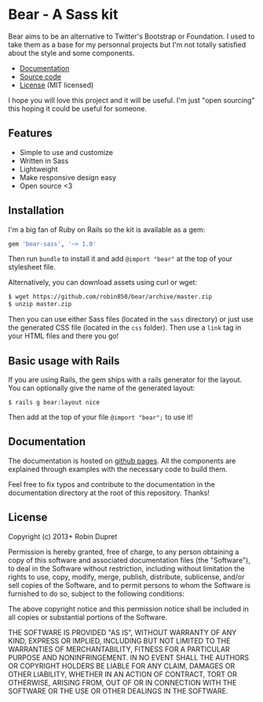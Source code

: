 # Bear - A Sass kit

Bear aims to be an alternative to Twitter's Bootstrap or Foundation. I used to
take them as a base for my personnal projects but I'm not totally satisfied
about the style and some components.

* [Documentation](http://robin850.github.io/bear)
* [Source code](https://github.com/robin850/bear)
* [License](https://github.com/robin850/bear#license) (MIT licensed)

I hope you will love this project and it will be useful. I'm just "open sourcing"
this hoping it could be useful for someone.

## Features

* Simple to use and customize
* Written in Sass
* Lightweight
* Make responsive design easy
* Open source <3

## Installation

I'm a big fan of Ruby on Rails so the kit is available as a gem:

~~~ruby
gem 'bear-sass', '~> 1.0'
~~~

Then run `bundle` to install it and add `@import "bear"` at the top of your
stylesheet file.

Alternatively, you can download assets using curl or wget:

~~~bash
$ wget https://github.com/robin850/bear/archive/master.zip
$ unzip master.zip
~~~

Then you can use either Sass files (located in the `sass` directory) or just
use the generated CSS file (located in the `css` folder). Then use a `link` tag
in your HTML files and there you go!

## Basic usage with Rails

If you are using Rails, the gem ships with a rails generator for the layout.
You can optionally give the name of the generated layout:

~~~
$ rails g bear:layout nice
~~~

Then add at the top of your file `@import "bear";` to use it!

## Documentation

The documentation is hosted on [github pages](http://robin850.github.io/bear).
All the components are explained through examples with the necessary code to
build them.

Feel free to fix typos and contribute to the documentation in the documentation
directory at the root of this repository. Thanks!

## License

Copyright (c) 2013+ Robin Dupret

Permission is hereby granted, free of charge, to any person obtaining a copy of this software and associated documentation files (the "Software"), to deal in the Software without restriction, including without limitation the rights to use, copy, modify, merge, publish, distribute, sublicense, and/or sell copies of the Software, and to permit persons to whom the Software is furnished to do so, subject to the following conditions:

The above copyright notice and this permission notice shall be included in all copies or substantial portions of the Software.

THE SOFTWARE IS PROVIDED "AS IS", WITHOUT WARRANTY OF ANY KIND, EXPRESS OR IMPLIED, INCLUDING BUT NOT LIMITED TO THE WARRANTIES OF MERCHANTABILITY, FITNESS FOR A PARTICULAR PURPOSE AND NONINFRINGEMENT. IN NO EVENT SHALL THE AUTHORS OR COPYRIGHT HOLDERS BE LIABLE FOR ANY CLAIM, DAMAGES OR OTHER LIABILITY, WHETHER IN AN ACTION OF CONTRACT, TORT OR OTHERWISE, ARISING FROM, OUT OF OR IN CONNECTION WITH THE SOFTWARE OR THE USE OR OTHER DEALINGS IN THE SOFTWARE.
